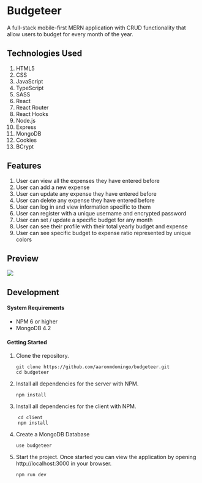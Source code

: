 # Budgeteer

A full-stack mobile-first MERN application with CRUD functionality that allow users to budget for every month of the year.

## Technologies Used

1. HTML5
2. CSS
3. JavaScript
4. TypeScript
5. SASS
6. React 
7. React Router
8. React Hooks
9. Node.js
10. Express
11. MongoDB
12. Cookies
13. BCrypt

## Features

1. User can view all the expenses they have entered before
2. User can add a new expense
3. User can update any expense they have entered before
4. User can delete any expense they have entered before
5. User can log in and view information specific to them
6. User can register with a unique username and encrypted password
7. User can set / update a specific budget for any month
8. User can see their profile with their total yearly budget and expense
9. User can see specific budget to expense ratio represented by unique colors

## Preview

![](/demo/budgeteer.gif)

## Development

#### System Requirements

- NPM 6 or higher
- MongoDB 4.2

#### Getting Started

1. Clone the repository.

    ```shell
    git clone https://github.com/aaronmdomingo/budgeteer.git
    cd budgeteer
    ```

2. Install all dependencies for the server with NPM.

    ```shell
    npm install
    ```

3. Install all dependencies for the client with NPM.

```shell
    cd client
    npm install
```

4. Create a MongoDB Database

    ```shell
    use budgeteer
    ```

5. Start the project. Once started you can view the application by opening http://localhost:3000 in your browser.

    ```shell
    npm run dev
    ```
